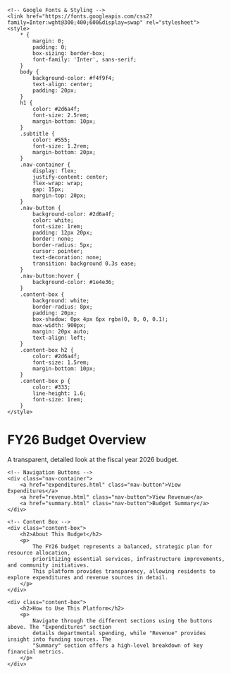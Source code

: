 <!DOCTYPE html>
<html lang="en">
<head>
    <meta charset="UTF-8">
    <meta name="viewport" content="width=device-width, initial-scale=1.0">
    <title>FY26 Budget Overview</title>

    <!-- Google Fonts & Styling -->
    <link href="https://fonts.googleapis.com/css2?family=Inter:wght@300;400;600&display=swap" rel="stylesheet">
    <style>
        * {
            margin: 0;
            padding: 0;
            box-sizing: border-box;
            font-family: 'Inter', sans-serif;
        }
        body {
            background-color: #f4f9f4;
            text-align: center;
            padding: 20px;
        }
        h1 {
            color: #2d6a4f;
            font-size: 2.5rem;
            margin-bottom: 10px;
        }
        .subtitle {
            color: #555;
            font-size: 1.2rem;
            margin-bottom: 20px;
        }
        .nav-container {
            display: flex;
            justify-content: center;
            flex-wrap: wrap;
            gap: 15px;
            margin-top: 20px;
        }
        .nav-button {
            background-color: #2d6a4f;
            color: white;
            font-size: 1rem;
            padding: 12px 20px;
            border: none;
            border-radius: 5px;
            cursor: pointer;
            text-decoration: none;
            transition: background 0.3s ease;
        }
        .nav-button:hover {
            background-color: #1e4e36;
        }
        .content-box {
            background: white;
            border-radius: 8px;
            padding: 20px;
            box-shadow: 0px 4px 6px rgba(0, 0, 0, 0.1);
            max-width: 900px;
            margin: 20px auto;
            text-align: left;
        }
        .content-box h2 {
            color: #2d6a4f;
            font-size: 1.5rem;
            margin-bottom: 10px;
        }
        .content-box p {
            color: #333;
            line-height: 1.6;
            font-size: 1rem;
        }
    </style>
</head>
<body>
    <h1>FY26 Budget Overview</h1>
    <p class="subtitle">A transparent, detailed look at the fiscal year 2026 budget.</p>

    <!-- Navigation Buttons -->
    <div class="nav-container">
        <a href="expenditures.html" class="nav-button">View Expenditures</a>
        <a href="revenue.html" class="nav-button">View Revenue</a>
        <a href="summary.html" class="nav-button">Budget Summary</a>
    </div>

    <!-- Content Box -->
    <div class="content-box">
        <h2>About This Budget</h2>
        <p>
            The FY26 budget represents a balanced, strategic plan for resource allocation,
            prioritizing essential services, infrastructure improvements, and community initiatives.
            This platform provides transparency, allowing residents to explore expenditures and revenue sources in detail.
        </p>
    </div>

    <div class="content-box">
        <h2>How to Use This Platform</h2>
        <p>
            Navigate through the different sections using the buttons above. The "Expenditures" section
            details departmental spending, while "Revenue" provides insight into funding sources. The
            "Summary" section offers a high-level breakdown of key financial metrics.
        </p>
    </div>
</body>
</html>
